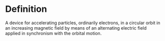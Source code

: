 # Definition

A device for accelerating particles, ordinarily electrons, in a circular
orbit in an increasing magnetic field by means of an alternating
electric field applied in synchronism with the orbital motion.

